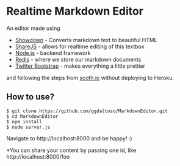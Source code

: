 # Realtime Markdown Editor

An editor made using
 - [Showdown](https://github.com/showdownjs/showdown) - Converts markdown text to beautiful HTML
 - [ShareJS](http://sharejs.org/) - allows for realtime editing of this textbox
 - [Node.js](https://nodejs.org/) - backend framework
 - [Redis](http://redis.io/) - where we store our markdown documents
 - [Twitter Bootstrap](http://getbootstrap.com/) - makes everything a little prettier

and following the steps from [scoth.io](https://scotch.io/tutorials/building-a-real-time-markdown-viewer) without deploying to Heroku.

## How to use?

```
$ git clone https://github.com/ggdaltoso/MarkdownEditor.git
$ cd MarkdownEditor
$ npm install
$ node server.js
```

Navigate to http://localhost:8000 and be happy! :)

*You can share your content by passing one id, like http://localhost:8000/foo
